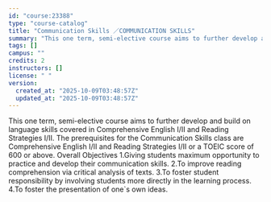 ```yaml
---
id: "course:23388"
type: "course-catalog"
title: "Communication Skills ／COMMUNICATION SKILLS"
summary: "This one term, semi-elective course aims to further develop and build on language skills covered in Comprehensive Englis…"
tags: []
campus: ""
credits: 2
instructors: []
license: " "
version:
  created_at: "2025-10-09T03:48:57Z"
  updated_at: "2025-10-09T03:48:57Z"
---
```


This one term, semi-elective course aims to further develop and build on language skills covered in Comprehensive English I/II and Reading Strategies I/II. The prerequisites for the Communication Skills class are Comprehensive English I/II and Reading Strategies I/II or a TOEIC score of 600 or above. Overall Objectives 1.Giving students maximum opportunity to practice and develop their communication skills. 2.To improve reading comprehension via critical analysis of texts. 3.To foster student responsibility by involving students more directly in the learning process. 4.To foster the presentation of one`s own ideas.

